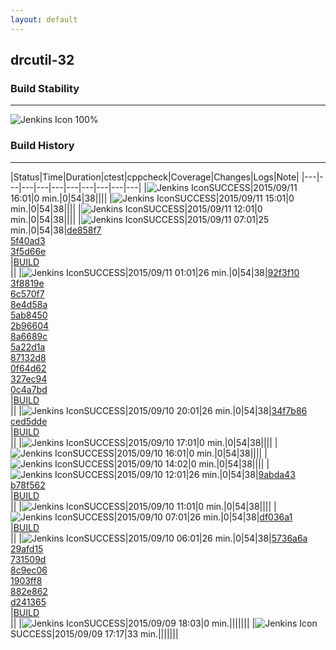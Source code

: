 ```yaml
---
layout: default
---
```

## drcutil-32
### Build Stability
___
![Jenkins Icon](http://jenkinshrg.github.io/images/48x48/health-80plus.png)
100%
  
### Build History
___
|Status|Time|Duration|<span class='badge'>ctest</span>|<span class='badge'>cppcheck</span>|Coverage|Changes|Logs|Note|
|---|---|---|---|---|---|---|---|---|---|
|![Jenkins Icon](http://jenkinshrg.github.io/images/24x24/blue.png)SUCCESS|2015/09/11 16:01|0 min.|0|54|38||||
|![Jenkins Icon](http://jenkinshrg.github.io/images/24x24/blue.png)SUCCESS|2015/09/11 15:01|0 min.|0|54|38||||
|![Jenkins Icon](http://jenkinshrg.github.io/images/24x24/blue.png)SUCCESS|2015/09/11 12:01|0 min.|0|54|38||||
|![Jenkins Icon](http://jenkinshrg.github.io/images/24x24/blue.png)SUCCESS|2015/09/11 07:01|25 min.|0|54|38|[de858f7](https://github.com/fkanehiro/openhrp3/commit/de858f78e2d12fe2648ad82dd7316102e1f1a323)<br>[5f40ad3](https://github.com/fkanehiro/openhrp3/commit/5f40ad3cb339c4f6c3a1224e61dc5cd523c8b89c)<br>[3f5d66e](https://github.com/fkanehiro/openhrp3/commit/3f5d66eaa24237012b18b9b403fce8125416cd07)<br>|[BUILD](https://drive.google.com/file/d/0B54sHwaxmuM4VVB2NExuLUJjTW8/view?usp=drivesdk)<br>||
|![Jenkins Icon](http://jenkinshrg.github.io/images/24x24/blue.png)SUCCESS|2015/09/11 01:01|26 min.|0|54|38|[92f3f10](https://github.com/fkanehiro/hrpsys-base/commit/92f3f10f2b33dc31bba1a33d62a1724705c6830e)<br>[3f8819e](https://github.com/fkanehiro/hrpsys-base/commit/3f8819ea685c385e1a2fbfe98c2b8d79cf56c51c)<br>[6c570f7](https://github.com/fkanehiro/hrpsys-base/commit/6c570f71433f61a18561be63ce319a16c41e1bfb)<br>[8e4d58a](https://github.com/fkanehiro/hrpsys-base/commit/8e4d58ae610d03d2fab03e3d792564a1ce9d4b73)<br>[5ab8450](https://github.com/fkanehiro/hrpsys-base/commit/5ab845065a8e8f0d4256fea79f3298f59abf2975)<br>[2b96604](https://github.com/fkanehiro/hrpsys-base/commit/2b96604e8d142047b667452c3a68bfcff6636378)<br>[8a6689c](https://github.com/fkanehiro/hrpsys-base/commit/8a6689c342399e2855bd3728ac97698616e62471)<br>[5a22d1a](https://github.com/fkanehiro/hrpsys-base/commit/5a22d1ae034c2a0616c8e1a13226b108ce031fca)<br>[87132d8](https://github.com/fkanehiro/hrpsys-base/commit/87132d8c9179017524696fe1c4a7eed8c0e3c7b5)<br>[0f64d62](https://github.com/fkanehiro/hrpsys-base/commit/0f64d6268b0b08bb081a62a19e3b8cd9cd43ee7e)<br>[327ec94](https://github.com/fkanehiro/hrpsys-base/commit/327ec9413e95c24d90292d3af32c31422cfad635)<br>[0c4a7bd](https://github.com/fkanehiro/hrpsys-base/commit/0c4a7bd2d5a5187ba1a4828ab7da615e9a6d5ae7)<br>|[BUILD](https://drive.google.com/file/d/0B54sHwaxmuM4cXd2Y3FDRnR3clk/view?usp=drivesdk)<br>||
|![Jenkins Icon](http://jenkinshrg.github.io/images/24x24/blue.png)SUCCESS|2015/09/10 20:01|26 min.|0|54|38|[34f7b86](https://github.com/jrl-umi3218/hmc2/commit/34f7b869bd097f413a80e1d8feb07d6d30e58fee)<br>[ced5dde](https://github.com/jrl-umi3218/hrpsys-humanoid/commit/ced5dde37600c41eec4d79e419bc588b07bf5194)<br>|[BUILD](https://drive.google.com/file/d/0B54sHwaxmuM4R3VNMHFNaGNqZlE/view?usp=drivesdk)<br>||
|![Jenkins Icon](http://jenkinshrg.github.io/images/24x24/blue.png)SUCCESS|2015/09/10 17:01|0 min.|0|54|38||||
|![Jenkins Icon](http://jenkinshrg.github.io/images/24x24/blue.png)SUCCESS|2015/09/10 16:01|0 min.|0|54|38||||
|![Jenkins Icon](http://jenkinshrg.github.io/images/24x24/blue.png)SUCCESS|2015/09/10 14:02|0 min.|0|54|38||||
|![Jenkins Icon](http://jenkinshrg.github.io/images/24x24/blue.png)SUCCESS|2015/09/10 12:01|26 min.|0|54|38|[9abda43](https://github.com/jrl-umi3218/hmc2/commit/9abda431a5a3577c382355faed8dd47586d0f1ce)<br>[b78f562](https://github.com/jrl-umi3218/hrpsys-humanoid/commit/b78f562db8622db1315eee65ba6ffc6d1013eebb)<br>|[BUILD](https://drive.google.com/file/d/0B54sHwaxmuM4dklRMXNYalRVYzg/view?usp=drivesdk)<br>||
|![Jenkins Icon](http://jenkinshrg.github.io/images/24x24/blue.png)SUCCESS|2015/09/10 11:01|0 min.|0|54|38||||
|![Jenkins Icon](http://jenkinshrg.github.io/images/24x24/blue.png)SUCCESS|2015/09/10 07:01|26 min.|0|54|38|[df036a1](https://github.com/fkanehiro/hrpsys-base/commit/df036a1dcb3aa686566c577dde496190df101eb9)<br>|[BUILD](https://drive.google.com/file/d/0B54sHwaxmuM4WGtYQjB4Z2RyakE/view?usp=drivesdk)<br>||
|![Jenkins Icon](http://jenkinshrg.github.io/images/24x24/blue.png)SUCCESS|2015/09/10 06:01|26 min.|0|54|38|[5736a6a](https://github.com/fkanehiro/hrpsys-base/commit/5736a6a08abd293e7fcaaf2d6e1529b449a27eff)<br>[29afd15](https://github.com/fkanehiro/hrpsys-base/commit/29afd15c65af40adff6a7e1997507575aff91607)<br>[731509d](https://github.com/fkanehiro/hrpsys-base/commit/731509ddeacfce0edad683c824f3001bddc0fd09)<br>[8c9ec06](https://github.com/fkanehiro/hrpsys-base/commit/8c9ec06e2d712492543893deba5dd03ce04635b3)<br>[1903ff8](https://github.com/fkanehiro/hrpsys-base/commit/1903ff8b9034bd3d5d906f0d23cbcbf223acd853)<br>[882e862](https://github.com/fkanehiro/hrpsys-base/commit/882e862095699e072f58d3928e9c490de113aeb3)<br>[d241365](https://github.com/fkanehiro/hrpsys-base/commit/d24136537534cd5666c8c5831333b33cdcc7a643)<br>|[BUILD](https://drive.google.com/file/d/0B54sHwaxmuM4bFVCRmZPakZDZDA/view?usp=drivesdk)<br>||
|![Jenkins Icon](http://jenkinshrg.github.io/images/24x24/blue.png)SUCCESS|2015/09/09 18:03|0 min.|||||||
|![Jenkins Icon](http://jenkinshrg.github.io/images/24x24/blue.png)SUCCESS|2015/09/09 17:17|33 min.|||||||
